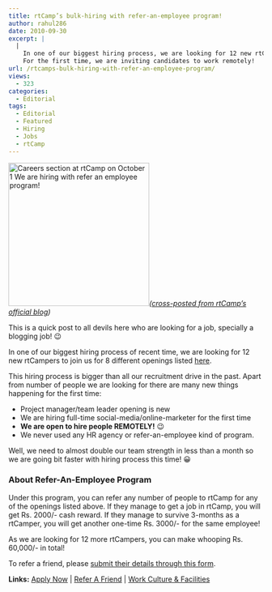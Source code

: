 ```yaml
---
title: rtCamp’s bulk-hiring with refer-an-employee program!
author: rahul286
date: 2010-09-30
excerpt: |
  |
    In one of our biggest hiring process, we are looking for 12 new rtCampers to join us for 8 different openings. 
    For the first time, we are inviting candidates to work remotely!
url: /rtcamps-bulk-hiring-with-refer-an-employee-program/
views:
  - 323
categories:
  - Editorial
tags:
  - Editorial
  - Featured
  - Hiring
  - Jobs
  - rtCamp
---
```

<a href="http://rtcamp.com/careers/" onclick="_gaq.push(['_trackEvent', 'outbound-article', 'http://rtcamp.com/careers/', '']);" ><img class="alignright size-full  wp-image-50982" src="http://rtcamp-com.rtcamp.net/files/2010/09/Careers-section-at-rtCamp-on-October-1.png" alt="Careers section at rtCamp on October 1 We are hiring with refer an employee program!" width="278" height="283" /></a>*(*<a href="http://rtcamp.com/blog/we-are-hiring-with-refer-an-employee-program/" onclick="_gaq.push(['_trackEvent', 'outbound-article', 'http://rtcamp.com/blog/we-are-hiring-with-refer-an-employee-program/', 'cross-posted from rtCamp&#8217;s official blog']);" ><em>cross-posted from rtCamp&#8217;s official blog</em></a>*)*

This is a quick post to all devils here who are looking for a job, specially a blogging job! 😉

In one of our biggest hiring process of recent time, we are looking for 12 new rtCampers to join us for 8 different openings listed <a href="http://rtcamp.com/careers/" onclick="_gaq.push(['_trackEvent', 'outbound-article', 'http://rtcamp.com/careers/', 'here']);" >here</a>.

This hiring process is bigger than all our recruitment drive in the past. Apart from number of people we are looking for there are many new things happening for the first time:

  * Project manager/team leader opening is new
  * We are hiring full-time social-media/online-marketer for the first time
  * **We are open to hire people REMOTELY!** 😉
  * We never used any HR agency or refer-an-employee kind of program.

Well, we need to almost double our team strength in less than a month so we are going bit faster with hiring process this time! 😀

### About Refer-An-Employee Program

Under this program, you can refer any number of people to rtCamp for any of the openings listed above. If they manage to get a job in rtCamp, you will get Rs. 2000/- cash reward. If they manage to survive 3-months as a rtCamper, you will get another one-time Rs. 3000/- for the same employee!

As we are looking for 12 more rtCampers, you can make whooping Rs. 60,000/- in total!

To refer a friend, please <a href="http://rtcamp.com/careers/refer-an-employee-program/" onclick="_gaq.push(['_trackEvent', 'outbound-article', 'http://rtcamp.com/careers/refer-an-employee-program/', 'submit their details through this form']);" >submit their details through this form</a>.

**Links:** <a href="http://rtcamp.com/careers/apply-now/" onclick="_gaq.push(['_trackEvent', 'outbound-article', 'http://rtcamp.com/careers/apply-now/', 'Apply Now']);" >Apply Now</a> | <a href="http://rtcamp.com/careers/refer-an-employee-program/" onclick="_gaq.push(['_trackEvent', 'outbound-article', 'http://rtcamp.com/careers/refer-an-employee-program/', 'Refer A Friend']);" >Refer A Friend</a> | <a href="http://rtcamp.com/careers/work-culture/" onclick="_gaq.push(['_trackEvent', 'outbound-article', 'http://rtcamp.com/careers/work-culture/', 'Work Culture & Facilities']);" >Work Culture & Facilities</a>
